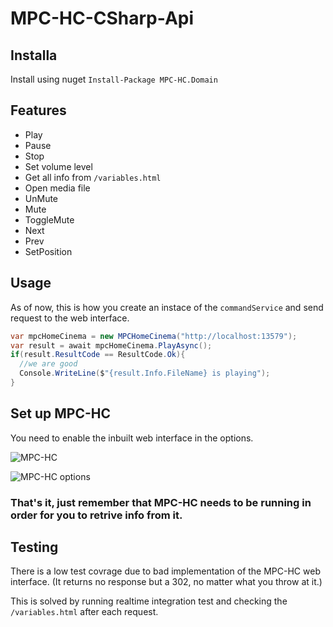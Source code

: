 # MPC-HC-CSharp-Api

## Installa
Install using nuget
`Install-Package MPC-HC.Domain`

## Features
* Play
* Pause
* Stop
* Set volume level
* Get all info from `/variables.html`
* Open media file
* UnMute
* Mute
* ToggleMute
* Next
* Prev
* SetPosition


## Usage

As of now, this is how you create an instace of the `commandService` and send request to the web interface.

```csharp
var mpcHomeCinema = new MPCHomeCinema("http://localhost:13579");
var result = await mpcHomeCinema.PlayAsync();
if(result.ResultCode == ResultCode.Ok){
  //we are good
  Console.WriteLine($"{result.Info.FileName} is playing");
}
```


## Set up MPC-HC

You need to enable the inbuilt web interface in the options.

![MPC-HC](https://i.gyazo.com/5f56efbb32a65d42cfce24a23d5db2ab.png)

![MPC-HC options](https://i.gyazo.com/f03dbfea5ff204b30cf92a4b80921b42.png)

### That's it, just remember that MPC-HC needs to be running in order for you to retrive info from it.

## Testing

There is a low test covrage due to bad implementation of the MPC-HC web interface. (It returns no response but a 302, no matter what you throw at it.)

This is solved by running realtime integration test and checking the `/variables.html` after each request.

